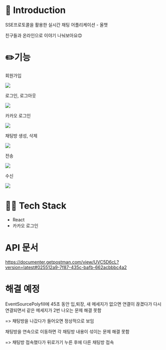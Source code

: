 📌 Introduction
=============

SSE프로토콜을 활용한 실시간 채팅 어플리케이션 - 올챗

친구들과 온라인으로 이야기 나눠보아요😊

✏️기능
=============
회원가입

<img src="https://user-images.githubusercontent.com/79249376/169807719-e0f07ab6-dfa3-4a0a-8c1c-0a12c60a26d9.gif">

로그인, 로그아웃

<img src="https://user-images.githubusercontent.com/79249376/169808104-dd1ea768-67e7-4d8c-9152-634a90d6615f.gif">

카카오 로그인

<img src="https://user-images.githubusercontent.com/79249376/169808178-b03e2eaa-d5c3-4894-afb0-915102e6eecc.gif">

채팅방 생성, 삭제

<img src="https://user-images.githubusercontent.com/79249376/169808322-72a2d9e2-e5e2-4637-bab9-eedd41b26b1c.gif">

전송

<img src="https://user-images.githubusercontent.com/79249376/169808414-fddbbb91-cb11-4e89-89fa-686edf43c3f1.gif">

수신

<img src="https://user-images.githubusercontent.com/79249376/169808504-9cc098d3-df7f-48c0-a79c-f088bfad95d5.gif">


🧑‍💻 Tech Stack
=============
* React
* 카카오 로그인

API 문서
=============
https://documenter.getpostman.com/view/UVC5D6cL?version=latest#025512a9-7f87-435c-bafb-662acbbbc4a2


해결 예정
=============

EventSourcePolyfill에 45초 동안 입,퇴장, 새 메세지가 없으면 연결이 끊겼다가 다시 연결되면서 같은 메세지가 2번 나오는 문제 해결 못함

=> 채팅방을 나갔다가 들어오면 정상적으로 보임



채팅방을 연속으로 이동하면 각 채팅방 내용이 섞이는 문제 해결 못함

=> 채팅방 접속했다가 뒤로가기 누른 후에 다른 채팅방 접속
